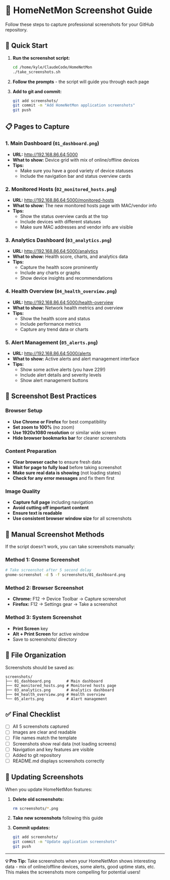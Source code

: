 # 📸 HomeNetMon Screenshot Guide

Follow these steps to capture professional screenshots for your GitHub repository.

## 🚀 Quick Start

1. **Run the screenshot script:**
   ```bash
   cd /home/kyle/ClaudeCode/HomeNetMon
   ./take_screenshots.sh
   ```

2. **Follow the prompts** - the script will guide you through each page

3. **Add to git and commit:**
   ```bash
   git add screenshots/
   git commit -m "Add HomeNetMon application screenshots"
   git push
   ```

## 📋 Pages to Capture

### 1. Main Dashboard (`01_dashboard.png`)
- **URL:** http://192.168.86.64:5000
- **What to show:** Device grid with mix of online/offline devices
- **Tips:** 
  - Make sure you have a good variety of device statuses
  - Include the navigation bar and status overview cards

### 2. Monitored Hosts (`02_monitored_hosts.png`)
- **URL:** http://192.168.86.64:5000/monitored-hosts
- **What to show:** The new monitored hosts page with MAC/vendor info
- **Tips:**
  - Show the status overview cards at the top
  - Include devices with different statuses
  - Make sure MAC addresses and vendor info are visible

### 3. Analytics Dashboard (`03_analytics.png`)
- **URL:** http://192.168.86.64:5000/analytics
- **What to show:** Health score, charts, and analytics data
- **Tips:**
  - Capture the health score prominently
  - Include any charts or graphs
  - Show device insights and recommendations

### 4. Health Overview (`04_health_overview.png`)
- **URL:** http://192.168.86.64:5000/health-overview
- **What to show:** Network health metrics and overview
- **Tips:**
  - Show the health score and status
  - Include performance metrics
  - Capture any trend data or charts

### 5. Alert Management (`05_alerts.png`)
- **URL:** http://192.168.86.64:5000/alerts
- **What to show:** Active alerts and alert management interface
- **Tips:**
  - Show some active alerts (you have 229!)
  - Include alert details and severity levels
  - Show alert management buttons

## 🎨 Screenshot Best Practices

### Browser Setup
- **Use Chrome or Firefox** for best compatibility
- **Set zoom to 100%** (no zoom)
- **Use 1920x1080 resolution** or similar wide screen
- **Hide browser bookmarks bar** for cleaner screenshots

### Content Preparation
- **Clear browser cache** to ensure fresh data
- **Wait for page to fully load** before taking screenshot
- **Make sure real data is showing** (not loading states)
- **Check for any error messages** and fix them first

### Image Quality
- **Capture full page** including navigation
- **Avoid cutting off important content**
- **Ensure text is readable** 
- **Use consistent browser window size** for all screenshots

## 🔧 Manual Screenshot Methods

If the script doesn't work, you can take screenshots manually:

### Method 1: Gnome Screenshot
```bash
# Take screenshot after 5 second delay
gnome-screenshot -d 5 -f screenshots/01_dashboard.png
```

### Method 2: Browser Screenshot
- **Chrome:** F12 → Device Toolbar → Capture screenshot
- **Firefox:** F12 → Settings gear → Take a screenshot

### Method 3: System Screenshot
- **Print Screen** key
- **Alt + Print Screen** for active window
- Save to screenshots/ directory

## 📁 File Organization

Screenshots should be saved as:
```
screenshots/
├── 01_dashboard.png       # Main dashboard
├── 02_monitored_hosts.png # Monitored hosts page  
├── 03_analytics.png       # Analytics dashboard
├── 04_health_overview.png # Health overview
└── 05_alerts.png          # Alert management
```

## ✅ Final Checklist

- [ ] All 5 screenshots captured
- [ ] Images are clear and readable
- [ ] File names match the template
- [ ] Screenshots show real data (not loading screens)
- [ ] Navigation and key features are visible
- [ ] Added to git repository
- [ ] README.md displays screenshots correctly

## 🔄 Updating Screenshots

When you update HomeNetMon features:

1. **Delete old screenshots:**
   ```bash
   rm screenshots/*.png
   ```

2. **Take new screenshots** following this guide

3. **Commit updates:**
   ```bash
   git add screenshots/
   git commit -m "Update application screenshots"
   git push
   ```

---

**💡 Pro Tip:** Take screenshots when your HomeNetMon shows interesting data - mix of online/offline devices, some alerts, good uptime stats, etc. This makes the screenshots more compelling for potential users!